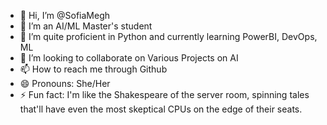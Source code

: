 - 👋 Hi, I’m @SofiaMegh
- 👀 I’m an AI/ML Master's student
- 🌱 I’m quite proficient in Python and currently learning PowerBI, DevOps, ML
- 💞️ I’m looking to collaborate on Various Projects on AI
- 📫 How to reach me through Github
- 😄 Pronouns: She/Her
- ⚡ Fun fact: I'm like the Shakespeare of the server room, spinning tales that'll have even the most skeptical CPUs on the edge of their seats.

<!---
SofiaMegh/SofiaMegh is a ✨ special ✨ repository because its `README.md` (this file) appears on your GitHub profile.
You can click the Preview link to take a look at your changes.
--->
